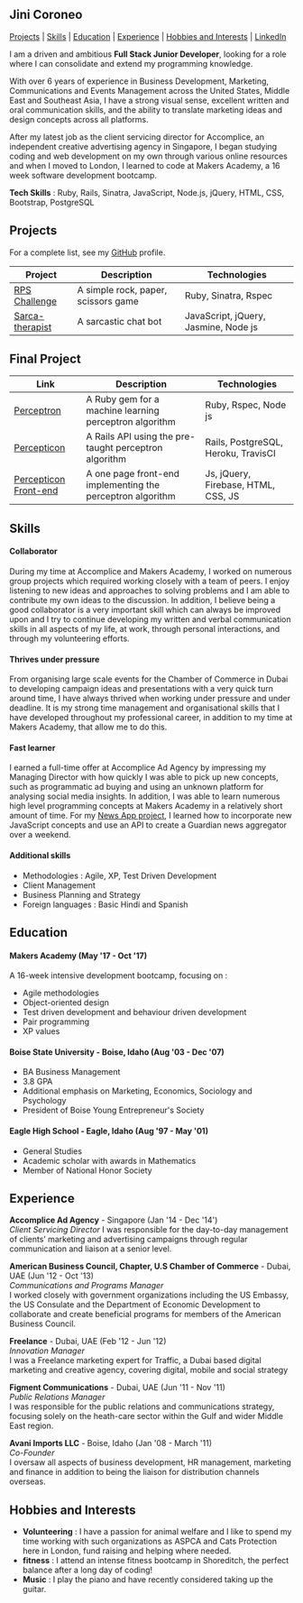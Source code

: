## Jini Coroneo

[Projects](#projects) | [Skills](#skills) | [Education](#education) | [Experience](#experience) |
[Hobbies and Interests](#hobbies-and-interests) | [LinkedIn](https://www.linkedin.com/in/jinicoroneo)

I am a driven and ambitious **Full Stack Junior Developer**, looking for a role where I can consolidate and extend my programming knowledge.

With over 6 years of experience in Business Development, Marketing, Communications and Events Management across the United States, Middle East and Southeast Asia, I have a strong visual sense, excellent written and oral communication skills, and the ability to translate marketing ideas and design concepts across all platforms.

After my latest job as the client servicing director for Accomplice, an independent creative advertising agency in Singapore, I began studying coding and web development on my own through various online resources and when I moved to London, I learned to code at Makers Academy, a 16 week software development bootcamp.

**Tech Skills** : Ruby, Rails, Sinatra, JavaScript, Node.js, jQuery, HTML, CSS, Bootstrap, PostgreSQL

## Projects

For a complete list, see my [GitHub](https://github.com/jinimcoroneo) profile.

| Project   | Description | Technologies |
|---        |---         |---           |
| [RPS Challenge](https://github.com/jinimcoroneo/rps-challenge) | A simple rock, paper, scissors game | Ruby, Sinatra, Rspec |
| [Sarca-therapist](https://github.com/jinimcoroneo/sarca-therapist) | A sarcastic chat bot | JavaScript, jQuery, Jasmine, Node js |

## Final Project

| Link   | Description | Technologies |
|---        |---         |---           |
| [Perceptron](https://github.com/jinimcoroneo/Perceptron) | A Ruby gem for a machine learning perceptron algorithm | Ruby, Rspec, Node js |
| [Percepticon](https://github.com/jinimcoroneo/percepticon) | A Rails API using the pre-taught perceptron algorithm | Rails, PostgreSQL, Heroku, TravisCI |
| [Percepticon Front-end](https://github.com/jinimcoroneo/percepticon-frontend) | A one page front-end implementing the perceptron algorithm | Js, jQuery, Firebase, HTML, CSS, JS |

## Skills

#### Collaborator

During my time at Accomplice and Makers Academy, I worked on numerous group projects which required working closely with a team of peers. I enjoy listening to new ideas and approaches to solving problems and I am able to contribute my own ideas to the discussion. In addition, I believe being a good collaborator is a very important skill which can always be improved upon and I try to continue developing my written and verbal communication skills in all aspects of my life, at work, through personal interactions, and through my volunteering efforts.

#### Thrives under pressure

From organising large scale events for the Chamber of Commerce in Dubai to developing campaign ideas and presentations with a very quick turn around time, I have always thrived when working under pressure and under deadline. It is my strong time management and organisational skills that I have developed throughout my professional career, in addition to my time at Makers Academy, that allow me to do this.

#### Fast learner

I earned a full-time offer at Accomplice Ad Agency by impressing my Managing Director with how quickly I was able to pick up new concepts, such as programmatic ad buying and using an unknown platform for analysing social media insights. In addition, I was able to learn numerous high level programming concepts at Makers Academy in a relatively short amount of time. For my [News App project](https://github.com/jinimcoroneo/news-summary-app), I learned how to incorporate new JavaScript concepts and use an API to create a Guardian news aggregator over a weekend.


#### Additional skills

 - Methodologies : Agile, XP, Test Driven Development
 - Client Management
 - Business Planning and Strategy
 - Foreign languages : Basic Hindi and Spanish

## Education

#### Makers Academy (May '17 - Oct '17)

A 16-week intensive development bootcamp, focusing on :

- Agile methodologies
- Object-oriented design
- Test driven development and behaviour driven development
- Pair programming
- XP values

#### Boise State University -  Boise, Idaho (Aug '03 - Dec '07)

- BA Business Management
- 3.8 GPA
- Additional emphasis on Marketing, Economics, Sociology and Psychology
- President of Boise Young Entrepreneur's Society

#### Eagle High School -  Eagle, Idaho (Aug '97 - May '01)

- General Studies
- Academic scholar with awards in Mathematics
- Member of National Honor Society

## Experience

**Accomplice Ad Agency** - Singapore (Jan '14 - Dec '14')    
*Client Servicing Director*
I was responsible for the day-to-day management of clients’ marketing and advertising campaigns through regular
communication and liaison at a senior level.

**American Business Council, Chapter, U.S Chamber of Commerce** - Dubai, UAE (Jun '12 - Oct '13)    
*Communications and Programs Manager*  
I worked closely with government organizations including the US Embassy, the US Consulate and the Department of
Economic Development to collaborate and create beneficial programs for members of the American Business Council.

**Freelance** - Dubai, UAE (Feb '12 - Jun '12)   
*Innovation Manager*  
I was a Freelance marketing expert for Traffic, a Dubai based digital marketing and creative agency, covering digital,
mobile and social strategy

**Figment Communications** - Dubai, UAE (Jun '11 - Nov '11)   
*Public Relations Manager*  
I was responsible for the public relations and communications strategy, focusing solely on the heath-care sector
within the Gulf and wider Middle East region.

**Avani Imports LLC** - Boise, Idaho (Jan '08 - March '11)   
*Co-Founder*  
I oversaw all aspects of business development, HR management, marketing and finance in addition to being the liaison
for distribution channels overseas.

## Hobbies and Interests
- **Volunteering** : I have a passion for animal welfare and I like to spend my time working with such organizations as ASPCA and Cats Protection here in London, fund raising and helping where needed.
- **fitness** : I attend an intense fitness bootcamp in Shoreditch, the perfect balance after a long day of coding!
- **Music** : I play the piano and have recently considered taking up the guitar.
